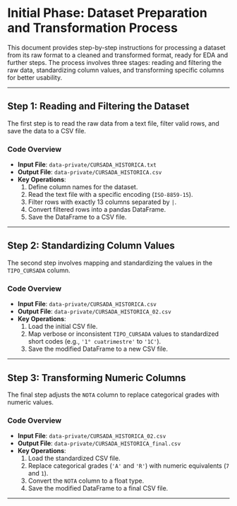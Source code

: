 # Initial Phase: Dataset Preparation and Transformation Process

This document provides step-by-step instructions for processing a dataset from its raw format to a cleaned and transformed format, ready for EDA and further steps. The process involves three stages: reading and filtering the raw data, standardizing column values, and transforming specific columns for better usability.

---

## Step 1: Reading and Filtering the Dataset

The first step is to read the raw data from a text file, filter valid rows, and save the data to a CSV file.

### Code Overview

- **Input File**: `data-private/CURSADA_HISTORICA.txt`
- **Output File**: `data-private/CURSADA_HISTORICA.csv`
- **Key Operations**:
  1. Define column names for the dataset.
  2. Read the text file with a specific encoding (`ISO-8859-15`).
  3. Filter rows with exactly 13 columns separated by `|`.
  4. Convert filtered rows into a pandas DataFrame.
  5. Save the DataFrame to a CSV file.

---

## Step 2: Standardizing Column Values

The second step involves mapping and standardizing the values in the `TIPO_CURSADA` column.

### Code Overview

- **Input File**: `data-private/CURSADA_HISTORICA.csv`
- **Output File**: `data-private/CURSADA_HISTORICA_02.csv`
- **Key Operations**:
  1. Load the initial CSV file.
  2. Map verbose or inconsistent `TIPO_CURSADA` values to standardized short codes (e.g., `'1° cuatrimestre'` to `'1C'`).
  3. Save the modified DataFrame to a new CSV file.

---

## Step 3: Transforming Numeric Columns

The final step adjusts the `NOTA` column to replace categorical grades with numeric values.

### Code Overview

- **Input File**: `data-private/CURSADA_HISTORICA_02.csv`
- **Output File**: `data-private/CURSADA_HISTORICA_final.csv`
- **Key Operations**:
  1. Load the standardized CSV file.
  2. Replace categorical grades (`'A'` and `'R'`) with numeric equivalents (`7` and `1`).
  3. Convert the `NOTA` column to a float type.
  4. Save the modified DataFrame to a final CSV file.

---
